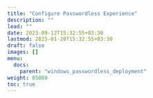 ```yaml
---
title: "Configure Passwordless Experience"
description: ""
lead: ""
date: 2023-09-12T15:32:55+03:30
lastmod: 2025-01-20T15:32:55+03:30
draft: false
images: []
menu:
  docs:
    parent: "windows_passwordless_deployment"
weight: 85000
toc: true
---
```



